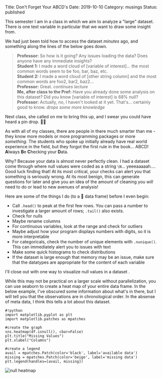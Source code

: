 Title: Don't Forget Your ABCD's
Date: 2019-10-10
Category: musings
Status: published

This semester I am in a class in which we aim to analyze a "large" dataset. There is one text variable in particular that we want to draw some insight from.  

We had just been told how to access the dataset _minutes_ ago, and something along the lines of the below goes down.  

> **Professor:** So how is it going? Any issues loading the data? Does anyone have any immediate insights?  
> **Student 1:** I made a word cloud of [variable of interest]... the most common words seem to be foo, bar, baz, etc.  
> **Student 2:** _I_ made a word cloud of [other string column] and the most common words are foo2, bar2, baz2...  
> **Professor:** Great. *continues lecture*  
> **Me, after class to the Prof:** Have you already done some analysis on this dataset? Did you know [variable of interest] is 68% null?  
> **Professor:** Actually, no, I haven't looked at it yet. That's... certainly good to know. *drops some more knowledge*  

Next class, she called on me to bring this up, and I swear you could have heard a pin drop. 🤦‍♀️    

As with all of my classes, there are people in there much smarter than me - they know more models or more programming packages or more _something_. The students who spoke up initially already have real world experience in the field, but they forgot the first rule in the book... ABCD! **A**lways **B**e **C**hecking your **D**ata.    

Why? Because your data is almost never perfectly clean. I had a dataset come through where null values were coded as a string `\N`... yeeeaaaaah.... Good luck finding that! At its most critical, your checks can alert you that something is seriously wrong. At its most benign, this can generate questions for later and give you an idea of the amount of cleaning you *will* need to do or lead to new avenues of analysis!  

Here are some of the things I do (to a 🐼 data frame) before I even begin:  

* Call `.head()` to peak at the first few rows. You can pass a number to investigate a larger amount of rows; `.tail()` also exists. 
* Check for nulls
* Maybe rename columns
* For continuous variables, look at the range and check for outliers
* Maybe adjust how your program displays numbers with digits, so it is more interpretable
* For categoricals, check the number of unique elements with `.nunique()`. This can immediately alert you to issues with text
* Make some quick histograms to check distributions
* If the dataset is large enough that memory may be an issue, make sure that the datatypes are appropriate for the content of each variable

I'll close out with one way to visualize null values in a dataset .   

While this may not be practical on a larger scale without parallelization, you can use seaborn to create a heat map of your entire data frame. In the below example, I've obscured some information about what's in there, but I will tell you that the observations are in chronological order. In the absense of meta data, I think this tells a lot about this dataset.  

	#!python
	import matplotlib.pyplot as plt
	import matplotlib.patches as mpatches

	#create the graph
	sns.heatmap(df.isnull(), cbar=False)
	plt.title("Missing Values")
	plt.xlabel("Columns")

	#create a legend
	avail = mpatches.Patch(color='black', label='available data')
	missing = mpatches.Patch(color='beige', label='missing data')
	plt.legend(handles=[avail, missing])

![null heatmap]({static}/images/always-be-checking/null-heatmap.png)

